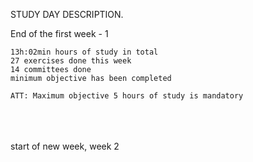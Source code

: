 STUDY DAY DESCRIPTION.

End of the first week - 1 
```
13h:02min hours of study in total
27 exercises done this week
14 committees done
minimum objective has been completed

ATT: Maximum objective 5 hours of study is mandatory
```
<br>
<br>
<br>
start of new week, week 2
